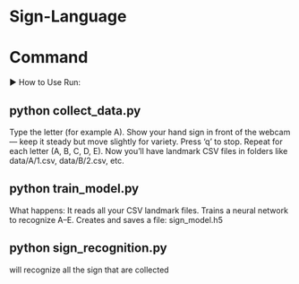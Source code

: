 # Sign-Language
# Command 
▶️ How to Use
Run:

## python collect_data.py

Type the letter (for example A).
Show your hand sign in front of the webcam — keep it steady but move slightly for variety.
Press ‘q’ to stop.
Repeat for each letter (A, B, C, D, E).
Now you’ll have landmark CSV files in folders like data/A/1.csv, data/B/2.csv, etc.


## python train_model.py

What happens:
It reads all your CSV landmark files.
Trains a neural network to recognize A–E.
Creates and saves a file: sign_model.h5


## python sign_recognition.py
will recognize all the sign that are collected 
